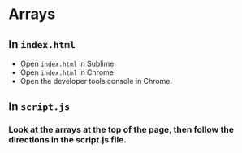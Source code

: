 # Arrays

## In `index.html`
* Open `index.html` in Sublime
* Open `index.html` in Chrome
* Open the developer tools console in Chrome.


## In `script.js`
### Look at the arrays at the top of the page, then follow the directions in the script.js file. 
